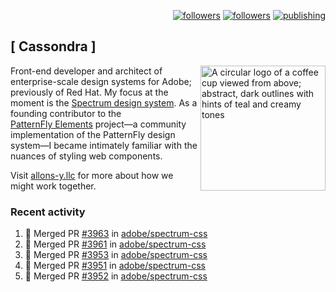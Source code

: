 <p align="right"><a rel="me" href="https://front-end.social/@castastrophe">
    <img alt="followers" title="Follow me on Mastodon" src="https://img.shields.io/mastodon/follow/109297102751309835?domain=https%3A%2F%2Ffront-end.social&label=Follow&logo=mastodon&logoColor=white&style=for-the-badge&labelColor=008080&color=006969"/></a>
  <a href="https://codepen.io/castastrophe/">
    <img alt="followers" title="Follow me on CodePen" src="https://img.shields.io/badge/23-1?color=640464&labelColor=7c007c&style=for-the-badge&logo=codepen&label=Follow"/></a>
<a href="https://castastrophe.medium.com/">
    <img alt="publishing" title="View articles on Medium" src="https://img.shields.io/badge/107-1?color=666&labelColor=444&label=subscribe&logo=medium&logoColor=white&style=for-the-badge"/></a>
</p>

## [&nbsp;Cassondra&nbsp;]

<img align="right" src="https://github-production-user-asset-6210df.s3.amazonaws.com/1840295/253016758-ba468774-1cd3-42c2-8f43-947b5eeb5edf.png" height="200" alt="A circular logo of a coffee cup viewed from above; abstract, dark outlines with hints of teal and creamy tones">

Front-end developer and architect of enterprise-scale design systems for Adobe; previously of Red Hat. My focus at the moment is the [Spectrum design system](https://github.com/adobe/spectrum-css). As a founding contributor to the [PatternFly&nbsp;Elements](https://github.com/patternfly/patternfly-elements) project&mdash;a community implementation of the PatternFly design system&mdash;I became intimately familiar with the nuances of styling web components.

Visit [allons-y.llc](http://allons-y.llc/) for more about how we might work together.

### Recent activity

<!--START_SECTION:activity-->
1. 🎉 Merged PR [#3963](https://github.com/adobe/spectrum-css/pull/3963) in [adobe/spectrum-css](https://github.com/adobe/spectrum-css)
2. 🎉 Merged PR [#3961](https://github.com/adobe/spectrum-css/pull/3961) in [adobe/spectrum-css](https://github.com/adobe/spectrum-css)
3. 🎉 Merged PR [#3953](https://github.com/adobe/spectrum-css/pull/3953) in [adobe/spectrum-css](https://github.com/adobe/spectrum-css)
4. 🎉 Merged PR [#3951](https://github.com/adobe/spectrum-css/pull/3951) in [adobe/spectrum-css](https://github.com/adobe/spectrum-css)
5. 🎉 Merged PR [#3952](https://github.com/adobe/spectrum-css/pull/3952) in [adobe/spectrum-css](https://github.com/adobe/spectrum-css)
<!--END_SECTION:activity-->
